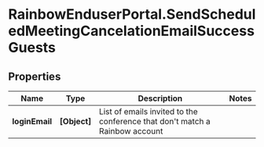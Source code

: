 # RainbowEnduserPortal.SendScheduledMeetingCancelationEmailSuccessGuests

## Properties

Name | Type | Description | Notes
------------ | ------------- | ------------- | -------------
**loginEmail** | **[Object]** | List of emails invited to the conference that don&#39;t match a Rainbow account | 


